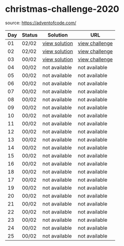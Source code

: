 # christmas-challenge-2020

source: https://adventofcode.com/

| Day | Status | Solution | URL |
|-----|--------|----------|-----|
|  01 |  02/02 | [view solution](day01/) | [view challenge](https://adventofcode.com/2020/day/1) |
|  02 |  02/02 | [view solution](day02/) | [view challenge](https://adventofcode.com/2020/day/2) |
|  03 |  00/02 | [view solution](day03/) | [view challenge](https://adventofcode.com/2020/day/3) |
|  04 |  00/02 | not available | not available |
|  05 |  00/02 | not available | not available |
|  06 |  00/02 | not available | not available |
|  07 |  00/02 | not available | not available |
|  08 |  00/02 | not available | not available |
|  09 |  00/02 | not available | not available |
|  10 |  00/02 | not available | not available |
|  11 |  00/02 | not available | not available |
|  12 |  00/02 | not available | not available |
|  13 |  00/02 | not available | not available |
|  14 |  00/02 | not available | not available |
|  15 |  00/02 | not available | not available |
|  16 |  00/02 | not available | not available |
|  18 |  00/02 | not available | not available |
|  17 |  00/02 | not available | not available |
|  19 |  00/02 | not available | not available |
|  20 |  00/02 | not available | not available |
|  21 |  00/02 | not available | not available |
|  22 |  00/02 | not available | not available |
|  23 |  00/02 | not available | not available |
|  24 |  00/02 | not available | not available |
|  25 |  00/02 | not available | not available |
